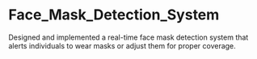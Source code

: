 # Face_Mask_Detection_System
Designed and implemented a real-time face mask detection system that alerts individuals to wear masks or adjust them for proper coverage.
